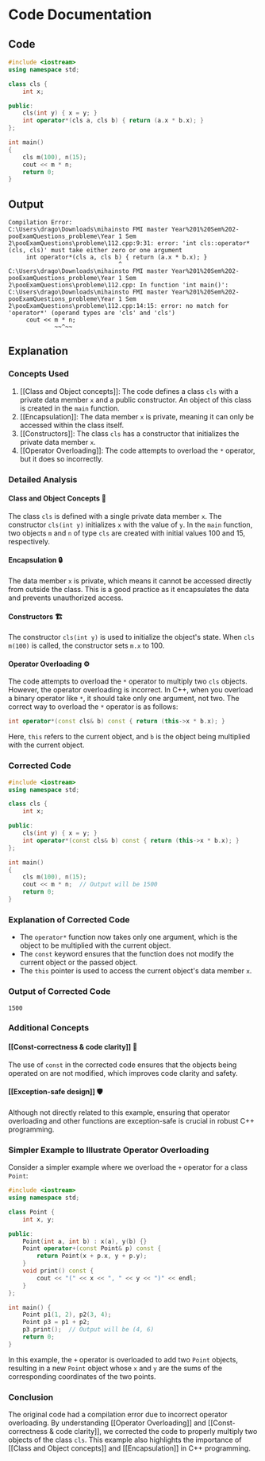 # Code Documentation

## Code
```cpp
#include <iostream>
using namespace std;

class cls {
    int x;

public:
    cls(int y) { x = y; }
    int operator*(cls a, cls b) { return (a.x * b.x); }
};

int main()
{
    cls m(100), n(15);
    cout << m * n;
    return 0;
}
```

## Output
```
Compilation Error:
C:\Users\drago\Downloads\mihainsto FMI master Year%201%20Sem%202-pooExamQuestions_probleme\Year 1 Sem 2\pooExamQuestions\probleme\112.cpp:9:31: error: 'int cls::operator*(cls, cls)' must take either zero or one argument
     int operator*(cls a, cls b) { return (a.x * b.x); }
                               ^
C:\Users\drago\Downloads\mihainsto FMI master Year%201%20Sem%202-pooExamQuestions_probleme\Year 1 Sem 2\pooExamQuestions\probleme\112.cpp: In function 'int main()':
C:\Users\drago\Downloads\mihainsto FMI master Year%201%20Sem%202-pooExamQuestions_probleme\Year 1 Sem 2\pooExamQuestions\probleme\112.cpp:14:15: error: no match for 'operator*' (operand types are 'cls' and 'cls')
     cout << m * n;
             ~~^~~
```

## Explanation

### Concepts Used

1. [[Class and Object concepts]]: The code defines a class `cls` with a private data member `x` and a public constructor. An object of this class is created in the `main` function.
2. [[Encapsulation]]: The data member `x` is private, meaning it can only be accessed within the class itself.
3. [[Constructors]]: The class `cls` has a constructor that initializes the private data member `x`.
4. [[Operator Overloading]]: The code attempts to overload the `*` operator, but it does so incorrectly.

### Detailed Analysis

#### Class and Object Concepts 🧐
The class `cls` is defined with a single private data member `x`. The constructor `cls(int y)` initializes `x` with the value of `y`. In the `main` function, two objects `m` and `n` of type `cls` are created with initial values 100 and 15, respectively.

#### Encapsulation 🔒
The data member `x` is private, which means it cannot be accessed directly from outside the class. This is a good practice as it encapsulates the data and prevents unauthorized access.

#### Constructors 🏗️
The constructor `cls(int y)` is used to initialize the object's state. When `cls m(100)` is called, the constructor sets `m.x` to 100.

#### Operator Overloading ⚙️
The code attempts to overload the `*` operator to multiply two `cls` objects. However, the operator overloading is incorrect. In C++, when you overload a binary operator like `*`, it should take only one argument, not two. The correct way to overload the `*` operator is as follows:

```cpp
int operator*(const cls& b) const { return (this->x * b.x); }
```

Here, `this` refers to the current object, and `b` is the object being multiplied with the current object.

### Corrected Code
```cpp
#include <iostream>
using namespace std;

class cls {
    int x;

public:
    cls(int y) { x = y; }
    int operator*(const cls& b) const { return (this->x * b.x); }
};

int main()
{
    cls m(100), n(15);
    cout << m * n;  // Output will be 1500
    return 0;
}
```

### Explanation of Corrected Code
- The `operator*` function now takes only one argument, which is the object to be multiplied with the current object.
- The `const` keyword ensures that the function does not modify the current object or the passed object.
- The `this` pointer is used to access the current object's data member `x`.

### Output of Corrected Code
```
1500
```

### Additional Concepts

#### [[Const-correctness & code clarity]] 🧹
The use of `const` in the corrected code ensures that the objects being operated on are not modified, which improves code clarity and safety.

#### [[Exception-safe design]] 🛡️
Although not directly related to this example, ensuring that operator overloading and other functions are exception-safe is crucial in robust C++ programming.

### Simpler Example to Illustrate Operator Overloading
Consider a simpler example where we overload the `+` operator for a class `Point`:

```cpp
#include <iostream>
using namespace std;

class Point {
    int x, y;

public:
    Point(int a, int b) : x(a), y(b) {}
    Point operator+(const Point& p) const {
        return Point(x + p.x, y + p.y);
    }
    void print() const {
        cout << "(" << x << ", " << y << ")" << endl;
    }
};

int main() {
    Point p1(1, 2), p2(3, 4);
    Point p3 = p1 + p2;
    p3.print();  // Output will be (4, 6)
    return 0;
}
```

In this example, the `+` operator is overloaded to add two `Point` objects, resulting in a new `Point` object whose `x` and `y` are the sums of the corresponding coordinates of the two points.

### Conclusion
The original code had a compilation error due to incorrect operator overloading. By understanding [[Operator Overloading]] and [[Const-correctness & code clarity]], we corrected the code to properly multiply two objects of the class `cls`. This example also highlights the importance of [[Class and Object concepts]] and [[Encapsulation]] in C++ programming.